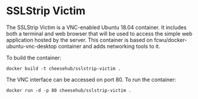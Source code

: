 # SSLStrip Victim

The SSLStrip Victim is a VNC-enabled Ubuntu 18.04 container. It includes both a terminal and web browser that will be used to access the simple web application hosted by the server. This container is based on fcwu/docker-ubuntu-vnc-desktop container and adds networking tools to it.

To build the container:

``
docker build -t cheesehub/sslstrip-victim .
``

The VNC interface can be accessed on port 80. To run the container:

``
docker run -d -p 80 cheesehub/sslstrip-victim .
``



